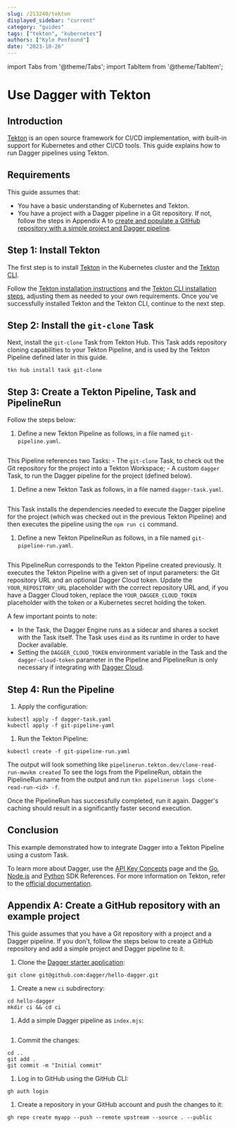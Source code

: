 ```yaml
---
slug: /213240/tekton
displayed_sidebar: "current"
category: "guides"
tags: ["tekton", "kubernetes"]
authors: ["Kyle Penfound"]
date: "2023-10-26"
---
```


import Tabs from '@theme/Tabs';
import TabItem from '@theme/TabItem';

# Use Dagger with Tekton

## Introduction

[Tekton](https://tekton.dev/) is an open source framework for CI/CD implementation, with built-in support for Kubernetes and other CI/CD tools. This guide explains how to run Dagger pipelines using Tekton.

## Requirements

This guide assumes that:

- You have a basic understanding of Kubernetes and Tekton.
- You have a project with a Dagger pipeline in a Git repository. If not, follow the steps in Appendix A to [create and populate a GitHub repository with a simple project and Dagger pipeline](#appendix-a-create-a-github-repository-with-an-example-project).

## Step 1: Install Tekton

The first step is to install [Tekton](https://tekton.dev/) in the Kubernetes cluster and the [Tekton CLI](https://tekton.dev/docs/cli/).

Follow the [Tekton installation instructions](https://tekton.dev/docs/getting-started/) and the [Tekton CLI installation steps](https://tekton.dev/docs/cli/), adjusting them as needed to your own requirements. Once you've successfully installed Tekton and the Tekton CLI, continue to the next step.

## Step 2: Install the `git-clone` Task

Next, install the `git-clone` Task from Tekton Hub. This Task adds repository cloning capabilities to your Tekton Pipeline, and is used by the Tekton Pipeline defined later in this guide.

```shell
tkn hub install task git-clone
```

## Step 3: Create a Tekton Pipeline, Task and PipelineRun

Follow the steps below:

1. Define a new Tekton Pipeline as follows, in a file named `git-pipeline.yaml`.

  ```yaml file=./snippets/tekton/git-pipeline.yaml
  ```

  This Pipeline references two Tasks:
    - The `git-clone` Task, to check out the Git repository for the project into a Tekton Workspace;
    - A custom `dagger` Task, to run the Dagger pipeline for the project (defined below).

1. Define a new Tekton Task as follows, in a file named `dagger-task.yaml`.

  ```yaml file=./snippets/tekton/dagger-task.yaml
  ```

  This Task installs the dependencies needed to execute the Dagger pipeline for the project (which was checked out in the previous Tekton Pipeline) and then executes the pipeline using the `npm run ci` command.

1. Define a new Tekton PipelineRun as follows, in a file named `git-pipeline-run.yaml`.

  ```yaml file=./snippets/tekton/git-pipeline-run.yaml
  ```

  This PipelineRun corresponds to the Tekton Pipeline created previously. It executes the Tekton Pipeline with a given set of input parameters: the Git repository URL and an optional Dagger Cloud token. Update the `YOUR_REPOSITORY_URL` placeholder with the correct repository URL and, if you have a Dagger Cloud token, replace the `YOUR_DAGGER_CLOUD_TOKEN` placeholder with the token or a Kubernetes secret holding the token.

A few important points to note:

- In the Task, the Dagger Engine runs as a sidecar and shares a socket with the Task itself. The Task uses `dind` as its runtime in order to have Docker available.
- Setting the `DAGGER_CLOUD_TOKEN` environment variable in the Task and the `dagger-cloud-token` parameter in the Pipeline and PipelineRun is only necessary if integrating with [Dagger Cloud](https://dagger.cloud/).

## Step 4: Run the Pipeline

1. Apply the configuration:

  ```shell
  kubectl apply -f dagger-task.yaml
  kubectl apply -f git-pipeline-yaml
  ```

1. Run the Tekton Pipeline:

  ```shell
  kubectl create -f git-pipeline-run.yaml
  ```

  The output will look something like `pipelinerun.tekton.dev/clone-read-run-mwvkm created`
  To see the logs from the PipelineRun, obtain the PipelineRun name from the output and run `tkn pipelinerun logs clone-read-run-<id> -f`.

Once the PipelineRun has successfully completed, run it again. Dagger's caching should result in a significantly faster second execution.

## Conclusion

This example demonstrated how to integrate Dagger into a Tekton Pipeline using a custom Task.

To learn more about Dagger, use the [API Key Concepts](../api/975146-concepts.mdx) page and the [Go](https://pkg.go.dev/dagger.io/dagger), [Node.js](../sdk/nodejs/reference/modules.md) and [Python](https://dagger-io.readthedocs.org/) SDK References. For more information on Tekton, refer to the [official documentation](https://tekton.dev/docs/).

## Appendix A: Create a GitHub repository with an example project

This guide assumes that you have a Git repository with a project and a Dagger pipeline. If you don't, follow the steps below to create a GitHub repository and add a simple project and Dagger pipeline to it.

1. Clone the [Dagger starter application](https://github.com/dagger/hello-dagger):

  ```shell
  git clone git@github.com:dagger/hello-dagger.git
  ```

1. Create a new `ci` subdirectory:

  ```shell
  cd hello-dagger
  mkdir ci && cd ci
  ```

1. Add a simple Dagger pipeline as `index.mjs`:

  ```javascript title="index.mjs" file=./snippets/tekton/index.mjs
  ```

1. Commit the changes:

  ```shell
  cd ..
  git add .
  git commit -m "Initial commit"
  ```

1. Log in to GitHub using the GitHub CLI:

  ```shell
  gh auth login
  ```

1. Create a repository in your GitHub account and push the changes to it:

  ```shell
  gh repo create myapp --push --remote upstream --source . --public
  ```
